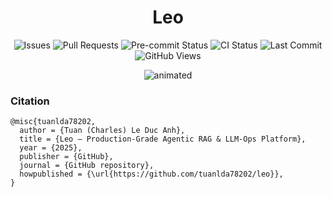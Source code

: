 <div align="center">
    <h1>Leo</h1>
  <p>
    <img src="https://img.shields.io/github/issues/tuanlda78202/leo?color=AD0E0E" alt="Issues">
    <img src="https://img.shields.io/github/issues-pr/tuanlda78202/leo" alt="Pull Requests">
    <img src="https://img.shields.io/github/actions/workflow/status/tuanlda78202/leo/pre-commit-checks.yaml?branch=main&label=pre-commit&logo=pre-commit&logoColor=white" alt="Pre-commit Status">
    <img src="https://img.shields.io/github/actions/workflow/status/tuanlda78202/leo/ci.yaml?branch=main&label=ci&logo=github" alt="CI Status">
    <img src="https://img.shields.io/github/last-commit/tuanlda78202/leo" alt="Last Commit">
    <img src="https://img.shields.io/badge/dynamic/json?color=AD0E0E&label=Views&url=https://raw.githubusercontent.com/tuanlda78202/leo/gh-pages/traffic.json&query=count" alt="GitHub Views">
  </p>

  <p align="center">
  <img src="https://github.com/user-attachments/assets/4aba100d-04b9-4cfb-90ad-35c03697ae3a" alt="animated" />
  </p>

</div>

### Citation

```plain
@misc{tuanlda78202,
  author = {Tuan (Charles) Le Duc Anh},
  title = {Leo – Production-Grade Agentic RAG & LLM-Ops Platform},
  year = {2025},
  publisher = {GitHub},
  journal = {GitHub repository},
  howpublished = {\url{https://github.com/tuanlda78202/leo}},
}
```
